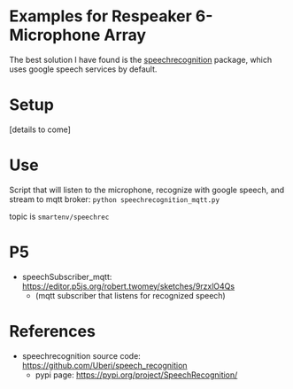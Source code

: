 # Examples for Respeaker 6-Microphone Array

The best solution I have found is the [speechrecognition](https://pypi.org/project/SpeechRecognition/) package, which uses google speech services by default.

# Setup

[details to come]

# Use
Script that will listen to the microphone, recognize with google speech, and stream to mqtt broker:
`python speechrecognition_mqtt.py`

topic is `smartenv/speechrec`

# P5

- speechSubscriber_mqtt: https://editor.p5js.org/robert.twomey/sketches/9rzxlO4Qs
  - (mqtt subscriber that listens for recognized speech)

# References
- speechrecognition source code: https://github.com/Uberi/speech_recognition
  - pypi page: https://pypi.org/project/SpeechRecognition/
